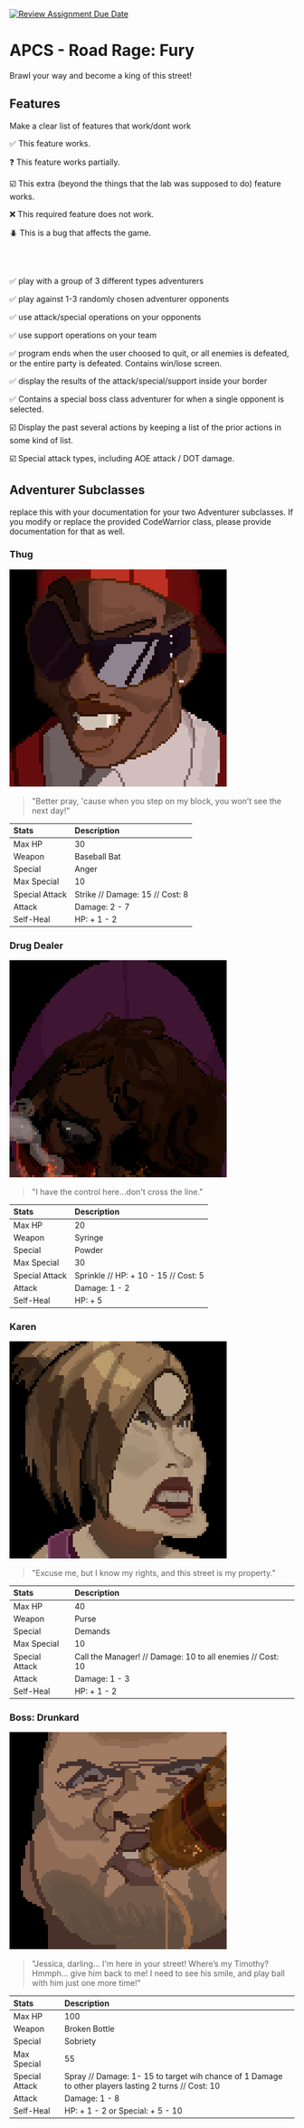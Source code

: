 [![Review Assignment Due Date](https://classroom.github.com/assets/deadline-readme-button-22041afd0340ce965d47ae6ef1cefeee28c7c493a6346c4f15d667ab976d596c.svg)](https://classroom.github.com/a/KprAwj1n)
# APCS - Road Rage: Fury

Brawl your way and become a king of this street!

## Features

Make a clear list of features that work/dont work

:white_check_mark: This feature works.

:question: This feature works partially.

:ballot_box_with_check: This extra (beyond the things that the lab was supposed to do) feature works.

:x: This required feature does not work.

:beetle: This is a bug that affects the game.

<br/><br/>

:white_check_mark: play with a group of 3 different types adventurers

:white_check_mark: play against 1-3 randomly chosen adventurer opponents

:white_check_mark: use attack/special operations on your opponents

:white_check_mark: use support operations on your team

:white_check_mark: program ends when the user choosed to quit, or all enemies is defeated, or the entire party is defeated. Contains win/lose screen.

:white_check_mark: display the results of the attack/special/support inside your border

:white_check_mark: Contains a special boss class adventurer for when a single opponent is selected.

:ballot_box_with_check: Display the past several actions by keeping a list of the prior actions in some kind of list.

:ballot_box_with_check: Special attack types, including AOE attack / DOT damage.


## Adventurer Subclasses

replace this with your documentation for your two Adventurer subclasses. If you modify or replace the provided CodeWarrior class, please provide documentation for that as well.


### Thug
![Alt text](thug.png?raw=true "Title" )
> "Better pray, 'cause when you step on my block, you won’t see the next day!"

| Stats | Description |
| :---- | :---------- |
| Max HP | 30 |
| Weapon | Baseball Bat |
| Special | Anger |
| Max Special | 10 |
| Special Attack | Strike // Damage: 15 // Cost: 8 |
| Attack | Damage: 2 - 7 |
| Self-Heal | HP: + 1 - 2|


### Drug Dealer

![Alt text](drugdealer.png?raw=true "Title" )
> "I have the control here...don't cross the line."

| Stats | Description |
| :---- | :---------- |
| Max HP | 20 |
| Weapon | Syringe |
| Special | Powder |
| Max Special | 30 |
| Special Attack | Sprinkle // HP: + 10 - 15 // Cost: 5 |
| Attack | Damage: 1 - 2 |
| Self-Heal | HP: + 5 |

### Karen

![Alt text](karen.png?raw=true "Title" )
> "Excuse me, but I know my rights, and this street is my property."

| Stats | Description |
| :---- | :---------- |
| Max HP | 40 |
| Weapon | Purse |
| Special | Demands |
| Max Special | 10 |
| Special Attack | Call the Manager! // Damage: 10 to all enemies // Cost: 10 |
| Attack | Damage: 1 - 3 |
| Self-Heal | HP: + 1 - 2 |

### Boss: Drunkard

![Alt text](drunkard.png?raw=true "Title" )
> "Jessica, darling... I'm here in your street! Where’s my Timothy? Hmmph... give him back to me! I need to see his smile, and play ball with him just one more time!"

| Stats | Description |
| :---- | :---------- |
| Max HP | 100 |
| Weapon | Broken Bottle |
| Special | Sobriety |
| Max Special | 55 |
| Special Attack | Spray // Damage: 1- 15 to target wih chance of 1 Damage to other players lasting 2 turns // Cost: 10 |
| Attack | Damage: 1 - 8 |
| Self-Heal | HP: + 1 - 2 or Special: + 5 - 10 |
